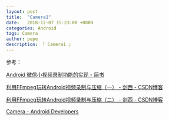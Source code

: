 ```yaml
---
layout: post
title:  "Camera1"
date:   2018-12-07 15:23:00 +0800
categories: Android
tags: Camera
author: pepe
description: 『 Camera1 』
---
```








参考：

[Android 微信小视频录制功能的实现 - 简书](https://www.jianshu.com/p/6f84739ab85f)

[利用FFmpeg玩转Android视频录制与压缩（一） - 剑西 - CSDN博客](https://blog.csdn.net/mabeijianxi/article/details/63335722)

[利用FFmpeg玩转Android视频录制与压缩（二） - 剑西 - CSDN博客](https://blog.csdn.net/mabeijianxi/article/details/72983362)

[Camera -  Android Developers](https://developer.android.google.cn/reference/android/hardware/Camera)